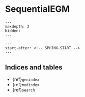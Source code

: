 # SequentialEGM

```{toctree}
---
maxdepth: 2
hidden:
---
```

```{include} ../README.md
---
start-after: <!-- SPHINX-START -->
---
```

## Indices and tables

- {ref}`genindex`
- {ref}`modindex`
- {ref}`search`
